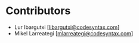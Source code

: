 # Contributors

- Lur Ibargutxi [libargutxi@codesyntax.com]
- Mikel Larreategi [mlarreategi@codesyntax.com]
